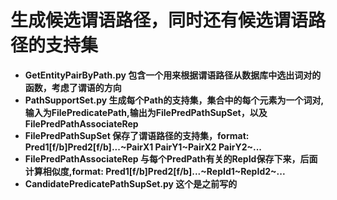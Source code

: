 # 生成候选谓语路径，同时还有候选谓语路径的支持集

- **GetEntityPairByPath.py 包含一个用来根据谓语路径从数据库中选出词对的函数，考虑了谓语的方向**
- **PathSupportSet.py 生成每个Path的支持集，集合中的每个元素为一个词对,输入为FilePredicatePath,输出为FilePredPathSupSet，以及FilePredPathAssociateRep**
- **FilePredPathSupSet 保存了谓语路径的支持集，format: Pred1[f/b]Pred2[f/b]...~PairX1	PairY1~PairX2	PairY2~...**
- **FilePredPathAssociateRep 与每个PredPath有关的RepId保存下来，后面计算相似度,format: Pred1[f/b]Pred2[f/b]...~RepId1~RepId2~...**
- **CandidatePredicatePathSupSet.py 这个是之前写的**
